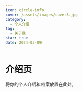 ```yaml
---
icon: circle-info
cover: /assets/images/cover3.jpg
category:
  - 个人介绍
tag:
  - 关于我
star: true
date: 2024-03-09
---
```


# 介绍页

将你的个人介绍和档案放置在此处。

